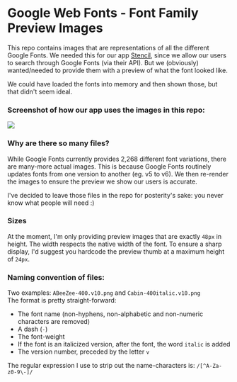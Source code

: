 # Google Web Fonts - Font Family Preview Images

This repo contains images that are representations of all the different Google Fonts. We needed this for our app [Stencil](https://getstencil.com), since we allow our users to search through Google Fonts (via their API). But we (obviously) wanted/needed to provide them with a preview of what the font looked like.

We could have loaded the fonts into memory and then shown those, but that didn't seem ideal.

### Screenshot of how our app uses the images in this repo:
![](https://i.imgur.com/4bm2ixQ.png)

### Why are there so many files?
While Google Fonts currently provides 2,268 different font variations, there are many-more actual images. This is because Google Fonts routinely updates fonts from one version to another (eg. v5 to v6). We then re-render the images to ensure the preview we show our users is accurate.

I've decided to leave those files in the repo for posterity's sake: you never know what people will need :)

### Sizes
At the moment, I'm only providing preview images that are exactly `48px` in height. The width respects the native width of the font. To ensure a sharp display, I'd suggest you hardcode the preview thumb at a maximum height of `24px`.

### Naming convention of files:
Two examples: `ABeeZee-400.v10.png` and `Cabin-400italic.v10.png`  
The format is pretty straight-forward:
- The font name (non-hyphens, non-alphabetic and non-numeric characters are removed)
- A dash (`-`)
- The font-weight
- If the font is an italicized version, after the font, the word `italic` is added
- The version number, preceded by the letter `v`

The regular expression I use to strip out the name-characters is: `/[^A-Za-z0-9\-]/`
